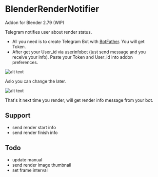# BlenderRenderNotifier

Addon for Blender 2.79 (WIP)

Telegram notifies user about render status.
* All you need is to create Telegram Bot with [BotFather](https://core.telegram.org/bots#3-how-do-i-create-a-bot). You will get Token.
* After get your User_id via [userinfobot](https://telegram.me/userinfobot) (just send message and you receive your info).
Paste your Token and User_id into addon preferences.

![alt text](https://github.com/VascoPi/BlenderRenderNotifier/help/Addon_preferences.jpg "Addon preferences")

Aslo you can change the later.

![alt text](https://github.com/VascoPi/BlenderRenderNotifier/help/Addon_settings.jpg "Addon preferences")

That's it next time you render, will get render info message from your bot.


## Support

* send render start info
* send render finish info


## Todo

* update manual
* send render image thumbnail
* set frame interval
